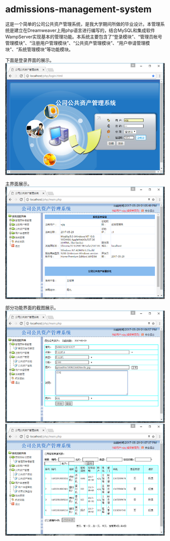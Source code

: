# admissions-management-system
这是一个简单的公司公共资产管理系统，是我大学期间所做的毕业设计。本管理系统是建立在Dreamweaver上用php语言进行编写的，结合MySQL和集成软件WampServer实现基本的管理功能。本系统主要包含了“登录模块”、“管理员帐号管理模块”、“注册用户管理模块”、“公共资产管理模块”、“用户申请管理模块”、“系统管理模块”等功能模块。

下面是登录界面的展示。
![](https://github.com/Wangjiaqi925/admissions-management-system/blob/master/picture/login.png)

主界面展示。
![](https://github.com/Wangjiaqi925/admissions-management-system/blob/master/picture/main1.png)

部分功能界面的截图展示。
![](https://github.com/Wangjiaqi925/admissions-management-system/blob/master/picture/main2.png)
![](https://github.com/Wangjiaqi925/admissions-management-system/blob/master/picture/main3.png)
